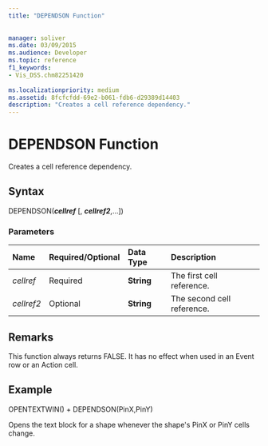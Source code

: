 ```yaml
---
title: "DEPENDSON Function"
 
 
manager: soliver
ms.date: 03/09/2015
ms.audience: Developer
ms.topic: reference
f1_keywords:
- Vis_DSS.chm82251420
 
ms.localizationpriority: medium
ms.assetid: 8fcfcfdd-69e2-b061-fdb6-d29389d14403
description: "Creates a cell reference dependency."
---
```


# DEPENDSON Function

Creates a cell reference dependency.
  
## Syntax

DEPENDSON(***cellref*** [, ***cellref2***,...])
  
### Parameters

|**Name**|**Required/Optional**|**Data Type**|**Description**|
|:-----|:-----|:-----|:-----|
| *cellref* <br/> |Required  <br/> |**String** <br/> |The first cell reference. |
| *cellref2* <br/> |Optional  <br/> |**String** <br/> |The second cell reference. |

## Remarks

This function always returns FALSE. It has no effect when used in an Event row or an Action cell.
  
## Example

OPENTEXTWIN() + DEPENDSON(PinX,PinY)
  
Opens the text block for a shape whenever the shape's PinX or PinY cells change.
  
